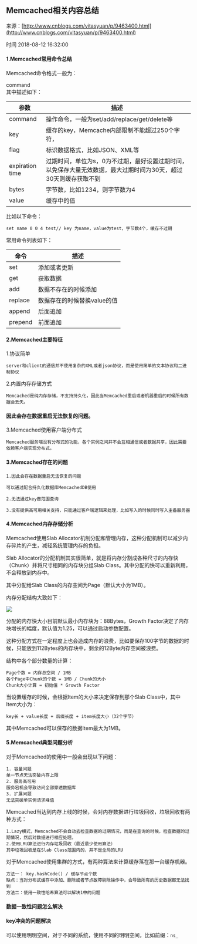 ## Memcached相关内容总结

来源：[http://www.cnblogs.com/vitasyuan/p/9463400.html](http://www.cnblogs.com/vitasyuan/p/9463400.html)

时间 2018-08-12 16:32:00

 
#### 1.Memcached常用命令总结
 
Memcached命令格式一般为：
 
command  
其中描述如下：

 
| 参数 | 描述 |
| - | - | 
| command | 操作命令，一般为set/add/replace/get/delete等 | 
| key | 缓存的key，Memcache内部限制不能超过250个字符， | 
| flag | 标识数据格式，比如JSON、XML等 | 
| expiration time | 过期时间，单位为s，0为不过期，最好设置过期时间，以免保存大量无效数据，最大过期时间为30天，超过30天则缓存获取不到 | 
| bytes | 字节数，比如1234，则字节数为4 | 
| value | 缓存中的值 | 
 
 
比如以下命令：

```
set name 0 0 4 test// key 为name，value为test，字节数4个，缓存不过期
```
 
常用命令列表如下：
 
| 命令 | 描述 |
| - | - | 
| set | 添加或者更新 | 
| get | 获取数据 | 
| add | 数据不存在的时候添加 | 
| replace | 数据存在的时候替换value的值 | 
| append | 后面追加 | 
| prepend | 前面追加 | 
 
 
#### 2.Memcached主要特征
 
1.协议简单

```
server和client的通信并不使用复杂的XML或者json协议，而是使用简单的文本协议和二进制协议
```
 
2.内置内存存储方式

```
Memcached是纯内存存储，不支持持久化，因此当Memcached重启或者机器重启的时候所有数据会丢失。
```
 
#### 因此会存在数据重启无法恢复的问题。
 
3.Memcached使用客户端分布式

```
Memcached服务端没有分布式的功能，各个实例之间并不会互相通信或者数据共享，因此需要依赖客户端实现分布式。
```
 
#### 3.Memcached存在的问题

```
1.因此会存在数据重启无法恢复的问题  

可以通过配合持久化数据库MemcachedDB使用  

2.无法通过key做范围查询

3.没有提供高可用相关支持，只能通过客户端逻辑来处理，比如写入的时候同时写入主备服务器
```
 
#### 4.Memcached内存存储分析
 
Memcached使用Slab Allocator机制分配和管理内存，这种分配机制可以减少内存碎片的产生，减轻系统管理内存的负担。
 
  
Slab Allocator的分配机制其实很简单，就是将内存分割成各种尺寸的内存快（Chunk）并将尺寸相同的内存块分组Slab Class。其中分配的快可以重新利用，不会释放到内存中。
 
其中分配给Slab Class的内存空间为Page（默认大小为1MB）。
 
内存分配结构大致如下：

![][0]

 
分配的内存快大小目前默认最小内存块为：88Bytes，Growth Factor决定了内存块增长的幅度，默认值为1.25，可以通过启动参数配置。
 
这种分配方式在一定程度上也会造成内存的浪费，比如要保存100字节的数据的时候，只能放到112Bytes的内存块中，剩余的12Byte内存空间被浪费。
 
结构中各个部分数量的计算：

```
Page个数 = 内存总空间 / 1MB
各个Page中Chunk的个数 = 1MB / Chunk的大小
Chunk大小计算 = 初始值 * Growth Factor
```
 
当设置缓存的时候，会根据Item的大小来决定保存到那个Slab Class中，其中Item大小为：

```
key长 + value长度 + 后缀长度 + item长度大小（32个字节）
```
 
其中Memcached可以保存的数据Item最大为1MB。
 
#### 5.Memcached典型问题分析
 
对于Memcached的使用中一般会出现以下问题：

```
1. 容量问题
单一节点无法突破内存上限
2. 服务高可用
服务宕机会导致访问全部穿透数据库
3. 扩展问题
无法突破单实例请求峰值
```
 
Memcached当达到内存上线的时候，会对内存数据进行垃圾回收，垃圾回收有两种方式：

```
1.Lazy模式，Memcached不会自动去检查数据的过期情况，而是在查询的时候，检查数据的过期情况，然后对数据进行相应处理。
2.使用LRU算法进行内存垃圾回收（最近最少使用算法）
其中垃圾回收是在Slab Class范围内的，并不是全局的LRU
```
 
对于Memcached使用集群的方式，有两种算法来计算缓存落在那一台缓存机器。

```
方法一： key.hashCode() / 缓存节点个数
缺点：当对分布式缓存中添加、删除或者节点故障剔除操作中，会导致所有的历史数据都无法找到
方法二：使用一致性哈希算法可以解决1中的问题
```
 
#### 数据一致性问题怎么解决
 
#### key冲突的问题解决
 
可以使用明明空间，对于不同的系统，使用不同的明明空间，比如前缀：`ns_`


[0]: ./img/YfqqIrZ.png